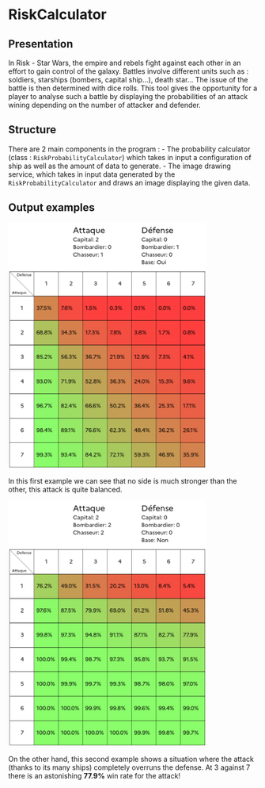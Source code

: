 # RiskCalculator

## Presentation

In Risk - Star Wars, the empire and rebels fight against each other in an effort to gain control of the galaxy. Battles involve different units such as : soldiers, starships (bombers, capital ship...), death star... The issue of the battle is then determined with dice rolls. This tool gives the opportunity for a player to analyse such a battle by displaying the probabilities of an attack wining depending on the number of attacker and defender.

## Structure

There are 2 main components in the program : 
    - The probability calculator (class : `RiskProbabilityCalculator`) which takes in input a configuration of ship as well as the amount of data to generate.
    - The image drawing service, which takes in input data generated by the `RiskProbabilityCalculator` and draws an image displaying the given data.

## Output examples

<img src=Example/1.png width=400>

In this first example we can see that no side is much stronger than the other, this attack is quite balanced.


<img src=Example/2.png width=400>

On the other hand, this second example shows a situation where the attack (thanks to its many ships) completely overruns the defense. At 3 against 7 there is an astonishing **77.9%** win rate for the attack!

